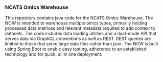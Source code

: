 ### NCATS Omics Warehouse
This repository contains java code for the NCATS Omics Warehouse. The NOW is intended to warehouse multiple omics types, primarily holding processed data matrices and relevant metadata required to add context to datasets. The code includes data loading utilities and a dual-mode API that serves data via GraphQL conventions as well as REST. REST queries are limited to those that serve large data files rather than json. The NOW is built using Spring Boot to enable easy testing, adherence to an established technology and for quick, all in one deployment.

